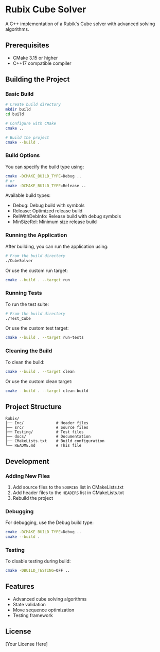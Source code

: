 # Rubix Cube Solver

A C++ implementation of a Rubik's Cube solver with advanced solving algorithms.

## Prerequisites

- CMake 3.15 or higher
- C++17 compatible compiler

## Building the Project

### Basic Build

```bash
# Create build directory
mkdir build
cd build

# Configure with CMake
cmake ..

# Build the project
cmake --build .
```

### Build Options

You can specify the build type using:
```bash
cmake -DCMAKE_BUILD_TYPE=Debug ..
# or
cmake -DCMAKE_BUILD_TYPE=Release ..
```

Available build types:
- Debug: Debug build with symbols
- Release: Optimized release build
- RelWithDebInfo: Release build with debug symbols
- MinSizeRel: Minimum size release build

### Running the Application

After building, you can run the application using:
```bash
# From the build directory
./CubeSolver
```

Or use the custom run target:
```bash
cmake --build . --target run
```

### Running Tests

To run the test suite:
```bash
# From the build directory
./Test_Cube
```

Or use the custom test target:
```bash
cmake --build . --target run-tests
```

### Cleaning the Build

To clean the build:
```bash
cmake --build . --target clean
```

Or use the custom clean target:
```bash
cmake --build . --target clean-build
```

## Project Structure

```
Rubix/
├── Inc/              # Header files
├── src/              # Source files
├── Testing/          # Test files
├── docs/             # Documentation
├── CMakeLists.txt    # Build configuration
└── README.md         # This file
```

## Development

### Adding New Files

1. Add source files to the `SOURCES` list in CMakeLists.txt
2. Add header files to the `HEADERS` list in CMakeLists.txt
3. Rebuild the project

### Debugging

For debugging, use the Debug build type:
```bash
cmake -DCMAKE_BUILD_TYPE=Debug ..
cmake --build .
```

### Testing

To disable testing during build:
```bash
cmake -DBUILD_TESTING=OFF ..
```

## Features

- Advanced cube solving algorithms
- State validation
- Move sequence optimization
- Testing framework

## License

[Your License Here] 